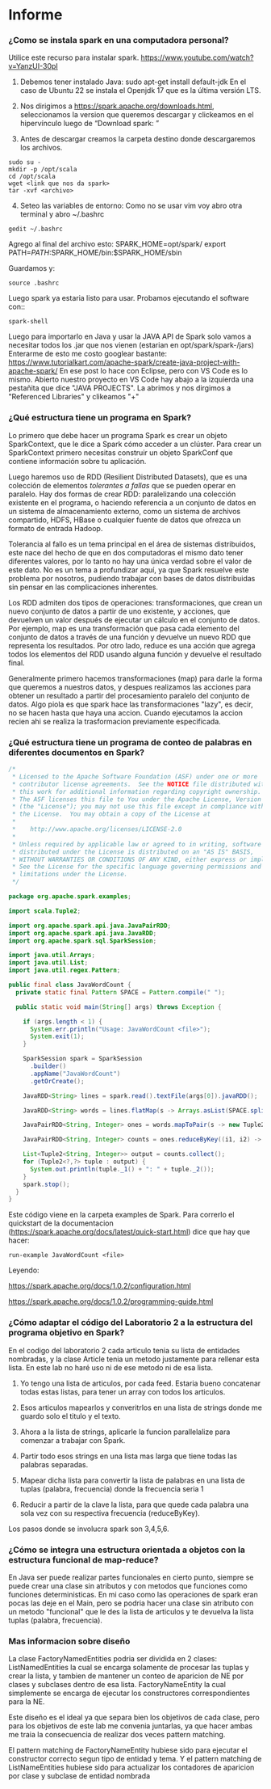 # Informe

### ¿Como se instala spark en una computadora personal?

Utilice este recurso para instalar spark.
https://www.youtube.com/watch?v=YanzUI-30pI

1) Debemos tener instalado Java: sudo apt-get install default-jdk
En el caso de Ubuntu 22 se instala el Openjdk 17 que es la última versión LTS.

2) Nos dirigimos a https://spark.apache.org/downloads.html, seleccionamos la version que queremos descargar y clickeamos en el hipervínculo luego de “Download spark: ”

3) Antes de descargar creamos la carpeta destino donde descargaremos los archivos.

~~~
sudo su - 
mkdir -p /opt/scala
cd /opt/scala
wget <link que nos da spark>
tar -xvf <archivo>
~~~

4) Seteo las variables de entorno: 
Como no se usar vim voy abro otra terminal y abro ~/.bashrc
~~~
gedit ~/.bashrc
~~~

Agrego al final del archivo esto:
SPARK_HOME=opt/spark/<nombre de la carpeta que descomprimimos>
export PATH=$PATH:$SPARK_HOME/bin:$SPARK_HOME/sbin

Guardamos y:
~~~
source .bashrc
~~~

Luego spark ya estaria listo para usar.  Probamos ejecutando el software con::
~~~
spark-shell
~~~

Luego para importarlo en Java y usar la JAVA API de Spark solo vamos a necesitar todos los .jar que nos vienen (estarian en opt/spark/spark-<version>/jars)
Enterarme de esto me costo googlear bastante:
https://www.tutorialkart.com/apache-spark/create-java-project-with-apache-spark/
En ese post lo hace con Eclipse, pero con VS Code es lo mismo.
Abierto nuestro proyecto en VS Code hay abajo a la izquierda una pestañita que dice "JAVA PROJECTS".
La abrimos y nos dirgimos a "Referenced Libraries" y clikeamos "+"
  
### ¿Qué estructura tiene un programa en Spark?
Lo primero que debe hacer un programa Spark es crear un objeto SparkContext, que le dice a Spark cómo acceder a un clúster. Para crear un SparkContext primero necesitas construir un objeto SparkConf que contiene información sobre tu aplicación.

Luego haremos uso de RDD (Resilient Distributed Datasets), que es una colección de elementos <em>tolerantes a fallas</em> que se pueden operar en paralelo. 
Hay dos formas de crear RDD: paralelizando una colección existente en el programa, o haciendo referencia a un conjunto de datos en un sistema de almacenamiento externo, como un sistema de archivos compartido, HDFS, HBase o cualquier fuente de datos que ofrezca un formato de entrada Hadoop.

Tolerancia al fallo es un tema principal en el área de sistemas distribuidos, este nace del hecho de que en dos computadoras el mismo dato tener diferentes valores, por lo tanto no hay una única verdad sobre el valor de este dato. 
No es un tema a profundizar aquí, ya que Spark resuelve este problema por nosotros, pudiendo trabajar con bases de datos distribuidas sin pensar en las complicaciones inherentes.

Los RDD admiten dos tipos de operaciones: transformaciones, que crean un nuevo conjunto de datos a partir de uno existente, y acciones, que devuelven un valor después de ejecutar un cálculo en el conjunto de datos. 
Por ejemplo, map es una transformación que pasa cada elemento del conjunto de datos a través de una función y devuelve un nuevo RDD que representa los resultados. Por otro lado, reduce es una acción que agrega todos los elementos del RDD usando alguna función y devuelve el resultado final.

Generalmente primero hacemos transformaciones (map) para darle la forma que queremos a nuestros datos, y despues realizamos las acciones para obtener un resultado a partir del procesamiento paralelo del conjunto de datos.
Algo piola es que spark hace las transformaciones "lazy", es decir, no se hacen hasta que haya una accion. Cuando ejecutamos la accion recien ahi se realiza la trasformacion previamente especificada. 


### ¿Qué estructura tiene un programa de conteo de palabras en diferentes documentos en Spark?
```java
/*
 * Licensed to the Apache Software Foundation (ASF) under one or more
 * contributor license agreements.  See the NOTICE file distributed with
 * this work for additional information regarding copyright ownership.
 * The ASF licenses this file to You under the Apache License, Version 2.0
 * (the "License"); you may not use this file except in compliance with
 * the License.  You may obtain a copy of the License at
 *
 *    http://www.apache.org/licenses/LICENSE-2.0
 *
 * Unless required by applicable law or agreed to in writing, software
 * distributed under the License is distributed on an "AS IS" BASIS,
 * WITHOUT WARRANTIES OR CONDITIONS OF ANY KIND, either express or implied.
 * See the License for the specific language governing permissions and
 * limitations under the License.
 */

package org.apache.spark.examples;

import scala.Tuple2;

import org.apache.spark.api.java.JavaPairRDD;
import org.apache.spark.api.java.JavaRDD;
import org.apache.spark.sql.SparkSession;

import java.util.Arrays;
import java.util.List;
import java.util.regex.Pattern;

public final class JavaWordCount {
  private static final Pattern SPACE = Pattern.compile(" ");

  public static void main(String[] args) throws Exception {

    if (args.length < 1) {
      System.err.println("Usage: JavaWordCount <file>");
      System.exit(1);
    }

    SparkSession spark = SparkSession
      .builder()
      .appName("JavaWordCount")
      .getOrCreate();

    JavaRDD<String> lines = spark.read().textFile(args[0]).javaRDD();

    JavaRDD<String> words = lines.flatMap(s -> Arrays.asList(SPACE.split(s)).iterator());

    JavaPairRDD<String, Integer> ones = words.mapToPair(s -> new Tuple2<>(s, 1));

    JavaPairRDD<String, Integer> counts = ones.reduceByKey((i1, i2) -> i1 + i2);

    List<Tuple2<String, Integer>> output = counts.collect();
    for (Tuple2<?,?> tuple : output) {
      System.out.println(tuple._1() + ": " + tuple._2());
    }
    spark.stop();
  }
}
```
Este código viene en la carpeta examples de Spark. 
Para correrlo el quickstart de la documentacion (https://spark.apache.org/docs/latest/quick-start.html) dice que hay que hacer:
~~~
run-example JavaWordCount <file>
~~~


Leyendo:

https://spark.apache.org/docs/1.0.2/configuration.html

https://spark.apache.org/docs/1.0.2/programming-guide.html


### ¿Cómo adaptar el código del Laboratorio 2 a la estructura del programa objetivo en Spark?
En el codigo del laboratorio 2 cada articulo tenia su lista de entidades nombradas, y la clase Article tenia un metodo justamente para rellenar esta lista.
En este lab no haré uso ni de ese metodo ni de esa lista.

1) Yo tengo una lista de articulos, por cada feed. Estaria bueno concatenar todas estas listas, para tener un array con todos los articulos. 

2) Esos articulos mapearlos y converitrlos en una lista de strings donde me guardo solo el titulo y el texto.

3) Ahora a la lista de strings, aplicarle la funcion parallelalize para comenzar a trabajar con Spark.

4) Partir todo esos strings en una lista mas larga que tiene todas las palabras separadas.

5) Mapear dicha lista para convertir la lista de palabras en una lista de tuplas (palabra, frecuencia) donde la frecuencia seria 1

6) Reducir a partir de la clave la lista, para que quede cada palabra una sola vez con su respectiva frecuencia (reduceByKey).

Los pasos donde se involucra spark son 3,4,5,6.

### ¿Cómo se integra una estructura orientada a objetos con la estructura funcional de map-reduce?
En Java ser puede realizar partes funcionales en cierto punto, siempre se puede crear una clase sin atributos y con metodos que funciones como funciones deterministicas.
En mi caso como las operaciones de spark eran pocas las deje en el Main, pero se podria hacer una clase sin atributo con un metodo "funcional" que le des la lista de articulos y te devuelva la lista tuplas (palabra, frecuencia).

### Mas informacion sobre diseño
La clase FactoryNamedEntities podria ser dividida en 2 clases: 
    ListNamedEntities la cual se encarga solamente de procesar las tuplas y crear la lista, y tambien de mantener un conteo de aparicion de NE por clases y subclases dentro de esa lista.
    FactoryNameEntity la cual simplemente se encarga de ejecutar los constructores correspondientes para la NE.

Este diseño es el ideal ya que separa bien los objetivos de cada clase, pero para los objetivos de este lab me convenia juntarlas, ya que hacer ambas me traia la consecuencia de realizar dos veces pattern matching.

El pattern matching de FactoryNameEntity hubiese sido para ejecutar el constructor correcto segun tipo de entidad y tema.
Y el pattern matching de ListNameEntities hubiese sido para actualizar los contadores de aparicion por clase y subclase de entidad nombrada















